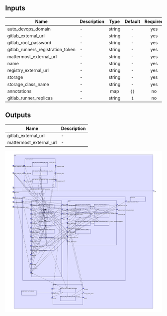 ## Inputs

| Name | Description | Type | Default | Required |
|------|-------------|:----:|:-----:|:-----:|
| auto\_devops\_domain | - | string | - | yes |
| gitlab\_external\_url | - | string | - | yes |
| gitlab\_root\_password | - | string | - | yes |
| gitlab\_runners\_registration\_token | - | string | - | yes |
| mattermost\_external\_url | - | string | - | yes |
| name | - | string | - | yes |
| registry\_external\_url | - | string | - | yes |
| storage | - | string | - | yes |
| storage\_class\_name | - | string | - | yes |
| annotations | - | map | `{}` | no |
| gitlab\_runner\_replicas | - | string | `1` | no |

## Outputs

| Name | Description |
|------|-------------|
| gitlab\_external\_url | - |
| mattermost\_external\_url | - |

<img src='diagram.svg'/>
